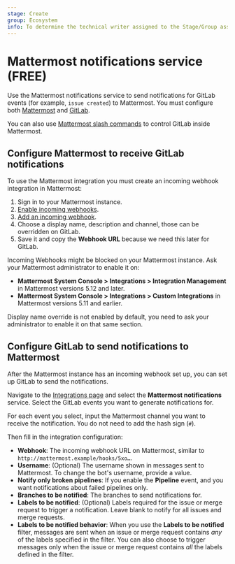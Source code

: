 ```yaml
---
stage: Create
group: Ecosystem
info: To determine the technical writer assigned to the Stage/Group associated with this page, see https://about.gitlab.com/handbook/engineering/ux/technical-writing/#assignments
---
```


# Mattermost notifications service **(FREE)**

Use the Mattermost notifications service to send notifications for GitLab events
(for example, `issue created`) to Mattermost. You must configure both [Mattermost](#configure-mattermost-to-receive-gitlab-notifications)
and [GitLab](#configure-gitlab-to-send-notifications-to-mattermost).

You can also use [Mattermost slash commands](mattermost_slash_commands.md) to control
GitLab inside Mattermost.

## Configure Mattermost to receive GitLab notifications

To use the Mattermost integration you must create an incoming webhook integration
in Mattermost:

1. Sign in to your Mattermost instance.
1. [Enable incoming webhooks](https://docs.mattermost.com/developer/webhooks-incoming.html#enabling-incoming-webhooks).
1. [Add an incoming webhook](https://docs.mattermost.com/developer/webhooks-incoming.html#creating-integrations-using-incoming-webhooks).
1. Choose a display name, description and channel, those can be overridden on GitLab.
1. Save it and copy the **Webhook URL** because we need this later for GitLab.

Incoming Webhooks might be blocked on your Mattermost instance. Ask your Mattermost administrator
to enable it on:

- **Mattermost System Console > Integrations > Integration Management** in Mattermost
  versions 5.12 and later.
- **Mattermost System Console > Integrations > Custom Integrations** in Mattermost
  versions 5.11 and earlier.

Display name override is not enabled by default, you need to ask your administrator to enable it on that same section.

## Configure GitLab to send notifications to Mattermost

After the Mattermost instance has an incoming webhook set up, you can set up GitLab
to send the notifications.

Navigate to the [Integrations page](overview.md#accessing-integrations)
and select the **Mattermost notifications** service. Select the GitLab events
you want to generate notifications for.

For each event you select, input the Mattermost channel you want to receive the
notification. You do not need to add the hash sign (`#`).

Then fill in the integration configuration:

- **Webhook**: The incoming webhook URL on Mattermost, similar to
  `http://mattermost.example/hooks/5xo…`.
- **Username**: (Optional) The username shown in messages sent to Mattermost.
  To change the bot's username, provide a value.
- **Notify only broken pipelines**: If you enable the **Pipeline** event, and you want
  notifications about failed pipelines only.
- **Branches to be notified**: The branches to send notifications for.
- **Labels to be notified**: (Optional) Labels required for the issue or merge request
  to trigger a notification. Leave blank to notify for all issues and merge requests.
- **Labels to be notified behavior**: When you use the **Labels to be notified** filter,
  messages are sent when an issue or merge request contains _any_ of the labels specified
  in the filter. You can also choose to trigger messages only when the issue or merge request
  contains _all_ the labels defined in the filter.
